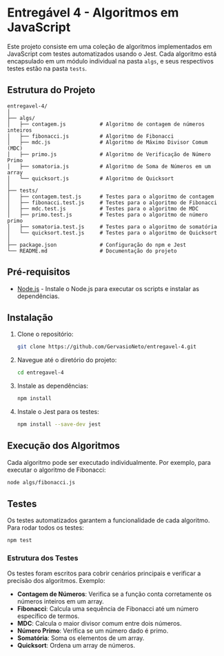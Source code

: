
# Entregável 4 - Algoritmos em JavaScript

Este projeto consiste em uma coleção de algoritmos implementados em JavaScript com testes automatizados usando o Jest. Cada algoritmo está encapsulado em um módulo individual na pasta `algs`, e seus respectivos testes estão na pasta `tests`.

## Estrutura do Projeto

```
entregavel-4/
│
├── algs/
│   ├── contagem.js           # Algoritmo de contagem de números inteiros
│   ├── fibonacci.js          # Algoritmo de Fibonacci
│   ├── mdc.js                # Algoritmo de Máximo Divisor Comum (MDC)
│   ├── primo.js              # Algoritmo de Verificação de Número Primo
│   ├── somatoria.js          # Algoritmo de Soma de Números em um array
│   └── quicksort.js          # Algoritmo de Quicksort
│
├── tests/
│   ├── contagem.test.js      # Testes para o algoritmo de contagem
│   ├── fibonacci.test.js     # Testes para o algoritmo de Fibonacci
│   ├── mdc.test.js           # Testes para o algoritmo de MDC
│   ├── primo.test.js         # Testes para o algoritmo de número primo
│   ├── somatoria.test.js     # Testes para o algoritmo de somatória
│   └── quicksort.test.js     # Testes para o algoritmo de Quicksort
│
├── package.json              # Configuração do npm e Jest
└── README.md                 # Documentação do projeto
```

## Pré-requisitos

- [Node.js](https://nodejs.org/) - Instale o Node.js para executar os scripts e instalar as dependências.

## Instalação

1. Clone o repositório:

   ```bash
   git clone https://github.com/GervasioNeto/entregavel-4.git
   ```

2. Navegue até o diretório do projeto:

   ```bash
   cd entregavel-4
   ```

3. Instale as dependências:

   ```bash
   npm install
   ```

4. Instale o Jest para os testes:

   ```bash
   npm install --save-dev jest
   ```

## Execução dos Algoritmos

Cada algoritmo pode ser executado individualmente. Por exemplo, para executar o algoritmo de Fibonacci:

```bash
node algs/fibonacci.js
```

## Testes

Os testes automatizados garantem a funcionalidade de cada algoritmo. Para rodar todos os testes:

```bash
npm test
```

### Estrutura dos Testes

Os testes foram escritos para cobrir cenários principais e verificar a precisão dos algoritmos. Exemplo:

- **Contagem de Números**: Verifica se a função conta corretamente os números inteiros em um array.
- **Fibonacci**: Calcula uma sequência de Fibonacci até um número específico de termos.
- **MDC**: Calcula o maior divisor comum entre dois números.
- **Número Primo**: Verifica se um número dado é primo.
- **Somatória**: Soma os elementos de um array.
- **Quicksort**: Ordena um array de números.
